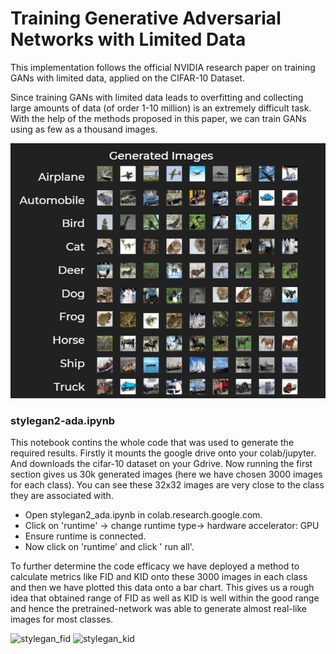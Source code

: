 # Training Generative Adversarial Networks with Limited Data #

This implementation follows the official NVIDIA research paper on training GANs with limited data, applied on the CIFAR-10 Dataset.

Since training GANs with limited data leads to overfitting and collecting large amounts of data (of order 1-10 million) is an extremely difficult task. With the help of the methods proposed in this paper, we can train GANs using as few as a thousand images.


![Alt text](./gen.jfif?raw=true "Generated Images")


### stylegan2-ada.ipynb ###
This notebook contins the whole code that was used to generate the required results. Firstly it mounts the google drive onto your colab/jupyter. And downloads the cifar-10 dataset on your Gdrive. Now running the first section gives us 30k generated images (here we have chosen 3000 images for each class). You can see these 32x32 images are very close to the class they are associated with.

- Open stylegan2_ada.ipynb in colab.research.google.com.
- Click on 'runtime' -> change runtime type-> hardware accelerator: GPU
- Ensure runtime is connected.
- Now click on 'runtime' and click ' run all'.

To further determine the code efficacy we have deployed a method to calculate metrics like FID and KID onto these 3000 images in each class and then we have plotted this data onto a bar chart. This gives us a rough idea that obtained range of FID as well as KID is well within the good range and hence the pretrained-network was able to generate almost real-like images for most classes.

![stylegan_fid](https://user-images.githubusercontent.com/101360312/233295092-9627e227-9f0a-4a6f-aa07-f9cd34932f0b.png)
![stylegan_kid](https://user-images.githubusercontent.com/101360312/233295140-82a0acd3-fd6d-4f88-992f-2eae1b8ee957.png)
